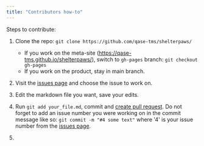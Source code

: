 ```yaml
---
title: "Contributors how-to"
---
```


Steps to contribute:

1. Clone the repo: `git clone https://github.com/qase-tms/shelterpaws/`
	- If you work on the meta-site (https://qase-tms.github.io/shelterpaws/), switch to `gh-pages` branch: `git checkout gh-pages`
	- If you work on the product, stay in main branch.

2. Visit the [issues page](https://github.com/qase-tms/shelterpaws/issues) and choose the issue to work on.

3. Edit the markdown file you want, save your edits.

4. Run `git add your_file.md`, commit and [create pull request](https://docs.github.com/en/pull-requests/collaborating-with-pull-requests/proposing-changes-to-your-work-with-pull-requests/creating-a-pull-request). Do not forget to add an issue number you were working on in the commit message like so: `git commit -m "#4 some text"` where '4' is your issue number from the [issues page](https://github.com/qase-tms/shelterpaws/issues).

5.
